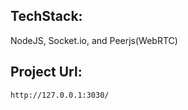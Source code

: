 ## TechStack:

NodeJS, Socket.io, and Peerjs(WebRTC)

## Project Url:

`http://127.0.0.1:3030/` 




